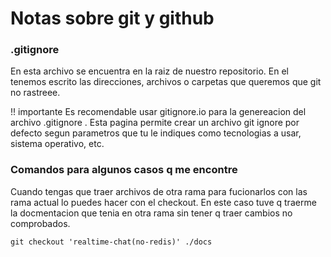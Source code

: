 # Notas sobre git y github 

### .gitignore
En esta archivo se encuentra en la raiz de nuestro repositorio. En el tenemos escrito las direcciones, archivos o carpetas que queremos que git no rastreee.

!! importante
Es recomendable usar gitignore.io para la genereacion del archivo .gitignore . Esta pagina permite crear un archivo git ignore por defecto segun parametros que tu le indiques como tecnologias a usar, sistema operativo, etc.


### Comandos para algunos casos q me encontre

Cuando tengas que traer archivos de otra rama para fucionarlos con las rama actual lo puedes hacer con el checkout. En este caso tuve q traerme la docmentacion que tenia en otra rama sin tener q traer cambios no comprobados.
```git
git checkout 'realtime-chat(no-redis)' ./docs
```